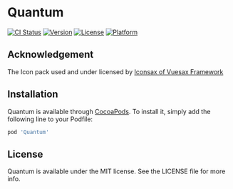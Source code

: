 # Quantum

[![CI Status](https://img.shields.io/travis/mauuulana/Quantum.svg?style=flat)](https://travis-ci.org/mauuulana/Quantum)
[![Version](https://img.shields.io/cocoapods/v/Quantum.svg?style=flat)](https://cocoapods.org/pods/Quantum)
[![License](https://img.shields.io/cocoapods/l/Quantum.svg?style=flat)](https://cocoapods.org/pods/Quantum)
[![Platform](https://img.shields.io/cocoapods/p/Quantum.svg?style=flat)](https://cocoapods.org/pods/Quantum)

## Acknowledgement

The Icon pack used and under licensed by [Iconsax of Vuesax Framework](https://iconsax.io/)

## Installation

Quantum is available through [CocoaPods](https://cocoapods.org). To install
it, simply add the following line to your Podfile:

```ruby
pod 'Quantum'
```

## License

Quantum is available under the MIT license. See the LICENSE file for more info.
